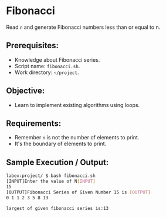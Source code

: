 # Fibonacci

Read `n` and generate Fibonacci numbers less than or equal to n.

## Prerequisites:

- Knowledge about Fibonacci series.
- Script name: `fibonacci.sh`.
- Work directory: `~/project`.

## Objective:

- Learn to implement existing algorithms using loops.

## Requirements:

- Remember `n` is not the number of elements to print.
- It's the boundary of elements to print.

## Sample Execution / Output:

```bash
labex:project/ $ bash fibonacci.sh
[INPUT]Enter the value of N[INPUT]
15
[OUTPUT]Fibonacci Series of Given Number 15 is [OUTPUT]
0 1 1 2 3 5 8 13

largest of given fibonacci series is:13
```
